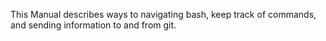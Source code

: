 This Manual describes ways to navigating bash, keep track of commands, and sending information to and from git.
